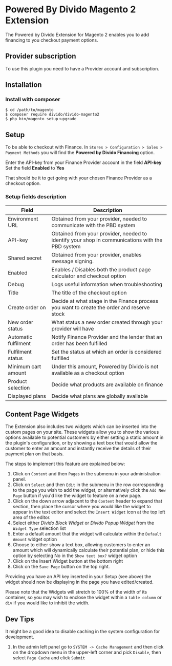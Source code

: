 # Powered By Divido Magento 2 Extension

The Powered by Divido Extension for Magento 2 enables you to add financing to you checkout payment options.

## Provider subscription
To use this plugin you need to have a Provider account and subscription.

## Installation
### Install with composer

```
$ cd /path/to/magento
$ composer require divido/divido-magento2
$ php bin/magento setup:upgrade
```

## Setup
To be able to checkout with Finance.
In `Stores > Configuration > Sales > Payment Methods` you will find the **Powered by Divido Financing** option.

Enter the API-key from your Finance Provider account in the field **API-key**
Set the field **Enabled** to **Yes**

That should be it to get going with your chosen Finance Provider as a checkout option.

### Setup fields description

| Field | Description |
| --- | --- |
| Environment URL | Obtained from your provider, needed to communicate with the PBD system |
| API-key | Obtained from your provider, needed to identify your shop in communications with the PBD system |
| Shared secret | Obtained from your provider, enables message signing. |
| Enabled | Enables / Disables both the product page calculator and checkout option |
| Debug | Logs useful information when troubleshooting |
| Title | The title of the checkout option |
| Create order on | Decide at what stage in the Finance process you want to create the order and reserve stock |
| New order status | What status a new order created through your provider will have |
| Automatic fulfilment | Notify Finance Provider and the lender that an order has been fulfilled |
| Fulfilment status | Set the status at which an order is considered fulfilled |
| Minimum cart amount | Under this amount, Powered by Divido is not available as a checkout option |
| Product selection | Decide what products are available on finance |
| Displayed plans | Decide what plans are globally available |

## Content Page Widgets
The Extension also includes two widgets which can be inserted into the custom pages on your site. These widgets
allow you to show the various options available to potential customers by either setting a static amount in the plugin's
configuration, or by showing a text box that would allow the customer to enter an amount and instantly receive the details of their
payment plan on that basis.

The steps to implement this feature are explained below:

1. Click on `Content` and then `Pages` in the submenu in your administration panel.
2. Click on `Select` and then `Edit` in the submenu in the row corresponding to the page you wish to add the widget, or alternatively
click the `Add New Page` button if you'd like the widget to feature on a new page.
3. Click on the down arrow adjacent to the `Content` header to expand that section, then place the cursor where you would like the
widget to appear in the text editor and select the `Insert Widget` icon at the top left area of the editor.
4. Select either *Divido Block Widget* or *Divido Popup Widget* from the `Widget Type` selection list
5. Enter a default amount that the widget will calculate within the `Default Amount` widget option
6. Choose to either show a text box, allowing customers to enter an amount which will dynamically calculate their potential plan, or
hide this option by selecting No in the `Show text box?` widget option
7. Click on the Insert Widget button at the bottom right
8. Click on the `Save Page` button on the top right.

Providing you have an API key inserted in your Setup (see above) the widget should now be displaying in the page you have edited/created.

Please note that the Widgets will stretch to 100% of the width of its container, so you may wish to enclose the widget within a
`table column` or `div` if you would like to inhibit the width.

## Dev Tips
It might be a good idea to disable caching in the system configuration for development.
1. In the admin left panel go to `SYSTEM -> Cache Management` and then click on the dropdown menu in the upper-left corner and pick `Disable`, then select `Page Cache` and click `Submit`
